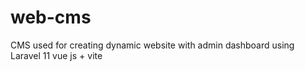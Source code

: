 # web-cms
CMS used for creating dynamic website with admin dashboard using 
Laravel 11 
vue js + vite
